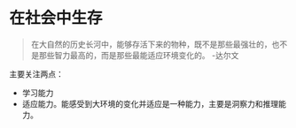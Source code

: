 # 在社会中生存


> 在大自然的历史长河中，能够存活下来的物种，既不是那些最强壮的，也不是那些智力最高的，而是那些最能适应环境变化的。 -达尔文

主要关注两点：

- 学习能力
- 适应能力。能感受到大环境的变化并适应是一种能力，主要是洞察力和推理能力。
